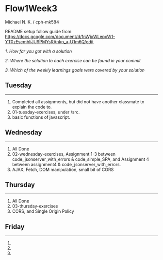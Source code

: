 # Flow1Week3
Michael N. K. / cph-mk584

README setup follow guide from https://docs.google.com/document/d/1nWjxWLepoW1-YT0zEscmhliJU9PMYsRAnkp_a-U1m6Q/edit

*1. How far you got with a solution*

*2. Where the solution to each exercise can be found in your commit*

*3. Which of the weekly learnings goals were covered by your solution*


## Tuesday
-----
1. Completed all assignments, but did not have another classmate to explain the code to.
2. 01-tuesday-exercises, under /src.
3. basic functions of javascript.

## Wednesday
-----
1. All Done
2. 02-wednesday-exercises, Assignment 1-3 between code_jsonserver_with_errors & code_simple_SPA, and Assignment 4 between assignment4 & code_jsonserver_with_errors.
3. AJAX, Fetch, DOM manipulation, small bit of CORS

## Thursday
-----
1. All Done
2. 03-thursday-exercises
3. CORS, and Single Origin Policy

## Friday
-----
1. 
2. 
3. 
